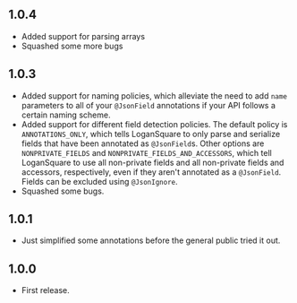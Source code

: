 ## 1.0.4

* Added support for parsing arrays
* Squashed some more bugs

## 1.0.3

* Added support for naming policies, which alleviate the need to add `name` parameters to all of your `@JsonField` annotations if your API follows a certain naming scheme.
* Added support for different field detection policies. The default policy is `ANNOTATIONS_ONLY`, which tells LoganSquare to only parse and serialize fields that have been annotated as `@JsonField`s. Other options are `NONPRIVATE_FIELDS` and `NONPRIVATE_FIELDS_AND_ACCESSORS`, which tell LoganSquare to use all non-private fields and all non-private fields and accessors, respectively, even if they aren't annotated as a `@JsonField`. Fields can be excluded using `@JsonIgnore`.
* Squashed some bugs.

## 1.0.1

* Just simplified some annotations before the general public tried it out.

## 1.0.0

* First release.